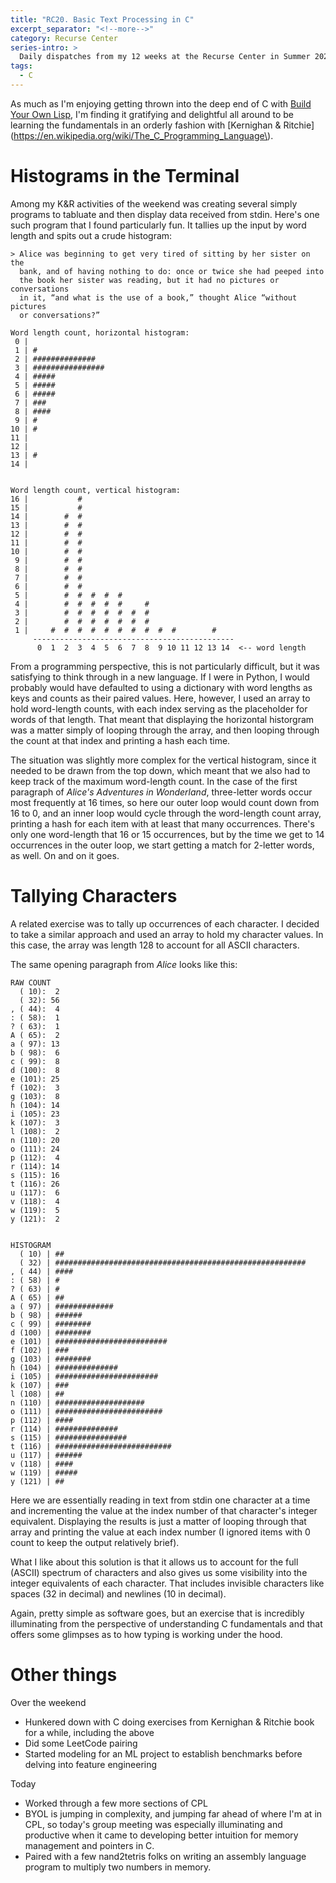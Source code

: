 ```yaml
---
title: "RC20. Basic Text Processing in C"
excerpt_separator: "<!--more-->"
category: Recurse Center
series-intro: >
  Daily dispatches from my 12 weeks at the Recurse Center in Summer 2023
tags:
  - C
---
```


As much as I'm enjoying getting thrown into the deep end of C with [Build Your Own Lisp](https://buildyourownlisp.com/), I'm finding it gratifying and delightful all around to be learning the fundamentals in an orderly fashion with [Kernighan & Ritchie](https://en.wikipedia.org/wiki/The_C_Programming_Language\).

# Histograms in the Terminal

Among my K&R activities of the weekend was creating several simply programs to tabluate and then display data received from stdin. Here's one such program that I found particularly fun. It tallies up the input by word length and spits out a crude histogram:

```
> Alice was beginning to get very tired of sitting by her sister on the 
  bank, and of having nothing to do: once or twice she had peeped into 
  the book her sister was reading, but it had no pictures or conversations 
  in it, “and what is the use of a book,” thought Alice “without pictures 
  or conversations?”
```


    Word length count, horizontal histogram:
     0 |
     1 | #
     2 | ##############
     3 | ################
     4 | #####
     5 | #####
     6 | #####
     7 | ###
     8 | ####
     9 | #
    10 | #
    11 |
    12 |
    13 | #
    14 |


    Word length count, vertical histogram:
    16 |           #
    15 |           #
    14 |        #  #
    13 |        #  #
    12 |        #  #
    11 |        #  #
    10 |        #  #
     9 |        #  #
     8 |        #  #
     7 |        #  #
     6 |        #  #
     5 |        #  #  #  #  #
     4 |        #  #  #  #  #     #
     3 |        #  #  #  #  #  #  #
     2 |        #  #  #  #  #  #  #
     1 |     #  #  #  #  #  #  #  #  #  #        #
         ---------------------------------------------
          0  1  2  3  4  5  6  7  8  9 10 11 12 13 14  <-- word length


From a programming perspective, this is not particularly difficult, but it was satisfying to think through in a new language. If I were in Python, I would probably would have defaulted to using a dictionary with word lengths as keys and counts as their paired values. Here, however, I used an array to hold word-length counts, with each index serving as the placeholder for words of that length. That meant that displaying the horizontal historgram was a matter simply of looping through the array, and then looping through the count at that index and printing a hash each time.

The situation was slightly more complex for the vertical histogram, since it needed to be drawn from the top down, which meant that we also had to keep track of the maximum word-length count. In the case of the first paragraph of *Alice's Adventures in Wonderland*, three-letter words occur most frequently at 16 times, so here our outer loop would count down from 16 to 0, and an inner loop would cycle through the word-length count array, printing a hash for each item with at least that many occurrences. There's only one word-length that 16 or 15 occurrences, but by the time we get to 14 occurrences in the outer loop, we start getting a match for 2-letter words, as well. On and on it goes.

# Tallying Characters

A related exercise was to tally up occurrences of each character. I decided to take a similar approach and used an array to hold my character values. In this case, the array was length 128 to account for all ASCII characters.

The same opening paragraph from *Alice* looks like this:

    RAW COUNT
      ( 10):  2
      ( 32): 56
    , ( 44):  4
    : ( 58):  1
    ? ( 63):  1
    A ( 65):  2
    a ( 97): 13
    b ( 98):  6
    c ( 99):  8
    d (100):  8
    e (101): 25
    f (102):  3
    g (103):  8
    h (104): 14
    i (105): 23
    k (107):  3
    l (108):  2
    n (110): 20
    o (111): 24
    p (112):  4
    r (114): 14
    s (115): 16
    t (116): 26
    u (117):  6
    v (118):  4
    w (119):  5
    y (121):  2


    HISTOGRAM
      ( 10) | ##
      ( 32) | ########################################################
    , ( 44) | ####
    : ( 58) | #
    ? ( 63) | #
    A ( 65) | ##
    a ( 97) | #############
    b ( 98) | ######
    c ( 99) | ########
    d (100) | ########
    e (101) | #########################
    f (102) | ###
    g (103) | ########
    h (104) | ##############
    i (105) | #######################
    k (107) | ###
    l (108) | ##
    n (110) | ####################
    o (111) | ########################
    p (112) | ####
    r (114) | ##############
    s (115) | ################
    t (116) | ##########################
    u (117) | ######
    v (118) | ####
    w (119) | #####
    y (121) | ##


Here we are essentially reading in text from stdin one character at a time and incrementing the value at the index number of that character's integer equivalent. Displaying the results is just a matter of looping through that array and printing the value at each index number (I ignored items with 0 count to keep the output relatively brief).

What I like about this solution is that it allows us to account for the full (ASCII) spectrum of characters and also gives us some visibility into the integer equivalents of each character. That includes invisible characters like spaces (32 in decimal) and newlines (10 in decimal).

Again, pretty simple as software goes, but an exercise that is incredibly illuminating from the perspective of understanding C fundamentals and that offers some glimpses as to how typing is working under the hood.

# Other things
Over the weekend
- Hunkered down with C doing exercises from Kernighan & Ritchie book for a while, including the above
- Did some LeetCode pairing
- Started modeling for an ML project to establish benchmarks before delving into feature engineering

Today
- Worked through a few more sections of CPL
- BYOL is jumping in complexity, and jumping far ahead of where I'm at in CPL, so today's group meeting was especially illuminating and productive when it came to developing better intuition for memory management and pointers in C.
- Paired with a few nand2tetris folks on writing an assembly language program to multiply two numbers in memory.

